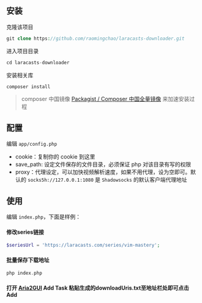 ## 安装

克隆该项目

```php
git clone https://github.com/raomingchao/laracasts-downloader.git
```

进入项目目录
```php
cd laracasts-downloader
```

安装相关库
```php
composer install
```
> composer 中国镜像 [Packagist / Composer 中国全量镜像](http://pkg.phpcomposer.com/) 来加速安装过程


## 配置
编辑 `app/config.php`

- cookie：复制你的 cookie 到这里
- save_path: 设定文件保存的文件目录，必须保证 php 对该目录有写的权限
- proxy：代理设定，可以加快视频解析速度，如果不用代理，设为空即可。默认的 `socks5h://127.0.0.1:1080` 是 `Shadowsocks` 的默认客户端代理地址

## 使用
编辑 `index.php`，下面是样例：

#### 修改series链接
```php
$seriesUrl = 'https://laracasts.com/series/vim-mastery';
```

#### 批量保存下载地址
```php
php index.php
```

#### 打开 [Aria2GUI](https://github.com/MacGapProject/MacGap1) Add Task 粘贴生成的downloadUris.txt至地址栏处即可点击Add